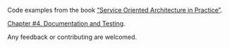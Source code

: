 Code examples from the book [“Service Oriented Architecture in Practice”](http://ukrmap.su/en-ruby).

[Chapter #4. Documentation and Testing](http://ukrmap.su/en-ruby/chapter04-documentation-and-testing.html).

Any feedback or contributing are welcomed.
